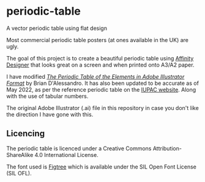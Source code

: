 # periodic-table
A vector periodic table using flat design

Most commercial periodic table posters (at ones available in the UK) are ugly.

The goal of this project is to create a beautiful periodic table using [Affinity Designer](https://affinity.serif.com/) that looks great on a screen and when printed onto A3/A2 paper.

I have modified [*The Periodic Table of the Elements in Adobe Illustrator Format*](https://www.briandalessandro.com/blog/the-periodic-table-of-the-elements-in-adobe-illustrator-format/) by Brian D'Alessandro. It has also been updated to be accurate as of May 2022, as per the reference periodic table on the [IUPAC website](https://iupac.org/what-we-do/periodic-table-of-elements/). Along with the use of tabular numbers.

The original Adobe Illustrator (.ai) file in this repository in case you don't like the direction I have gone with this.

## Licencing
The periodic table is licenced under a Creative Commons Attribution-ShareAlike 4.0 International License.

The font used is [Figtree](https://github.com/erikdkennedy/figtree) which is available under the SIL Open Font License (SIL OFL). 